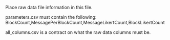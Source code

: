Place raw data file information in this file.

parameters.csv must contain the following:
BlockCount,MessagePerBlockCount,MessageLikertCount,BlockLikertCount

all_columns.csv is a contract on what the raw data columns must be.
